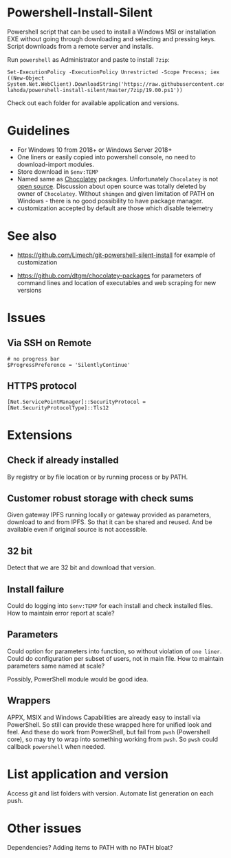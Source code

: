 # Powershell-Install-Silent
Powershell script that can be used to install a Windows MSI or installation EXE without going through downloading and selecting and pressing keys. Script downloads from a remote server and installs.

Run `powershell` as Administrator and paste to install `7zip`:
```
Set-ExecutionPolicy -ExecutionPolicy Unrestricted -Scope Process; iex ((New-Object System.Net.WebClient).DownloadString('https://raw.githubusercontent.com/dzmitry-lahoda/powershell-install-silent/master/7zip/19.00.ps1'))
```

Check out each folder for available application and versions.

# Guidelines
- For Windows 10 from 2018+ or Windows Server 2018+
- One liners or easily copied into powershell console, no need to download-import modules.
- Store download in `$env:TEMP`
- Named same as [Chocolatey](https://github.com/chocolatey) packages. Unfortunately `Chocolatey` is not [open source](https://github.com/chocolatey/shimgen). Discussion about open source was totally deleted by owner of `Chocolatey`. Without `shimgen` and given limitation of PATH on Windows - there is no good possibility to have package manager.
- customization accepted by default are those which disable telemetry

# See also

- https://github.com/Limech/git-powershell-silent-install for example of customization

- https://github.com/dtgm/chocolatey-packages for parameters of command lines and location of executables and web scraping for new versions

# Issues

## Via SSH on Remote

```
# no progress bar
$ProgressPreference = 'SilentlyContinue'
```

## HTTPS protocol
```
[Net.ServicePointManager]::SecurityProtocol = [Net.SecurityProtocolType]::Tls12
```

# Extensions

## Check if already installed

By registry or by file location or by running process or by PATH.

## Customer robust storage with check sums

Given gateway IPFS running locally or gateway provided as parameters, download to and from IPFS. So that it can be shared and reused. And be available even if original source is not accessible.

## 32 bit

Detect that we are 32 bit and download that version.


## Install failure

Could do logging into `$env:TEMP` for each install and check installed files. How to maintain error report at scale?

## Parameters

Could option for parameters into function, so without violation of `one liner`. Could do configuration per subset of users, not in main file. How to maintain parameters same named at scale?

Possibly, PowerShell module would be good idea.

## Wrappers

APPX, MSIX and Windows Capabilities are already easy to install via PowerShell. So still can provide these wrapped here for unified look and feel. And these do work from PowerShell, but fail from `pwsh` (Powershell core), so may try to wrap into something working from `pwsh`. So `pwsh` could callback `powershell` when needed.

# List application and version

Access git and list folders with version. Automate list generation on each push.

# Other issues
Dependencies? Adding items to PATH with no PATH bloat?